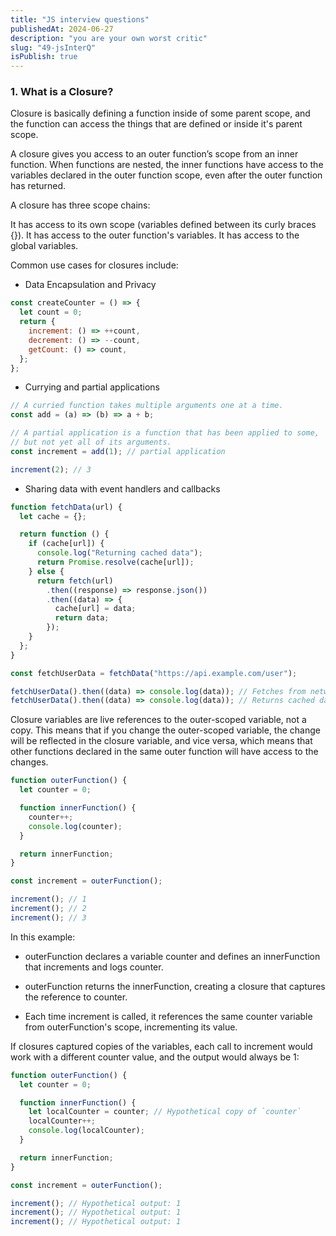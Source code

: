```yaml
---
title: "JS interview questions"
publishedAt: 2024-06-27
description: "you are your own worst critic"
slug: "49-jsInterQ"
isPublish: true
---
```


### 1. What is a Closure?

Closure is basically defining a function inside of some parent scope, and the function can access the things that are defined or inside it's parent scope.

A closure gives you access to an outer function’s scope from an inner function. When functions are nested, the inner functions have access to the variables declared in the outer function scope, even after the outer function has returned.

A closure has three scope chains:

It has access to its own scope (variables defined between its curly braces {}).
It has access to the outer function's variables.
It has access to the global variables.

Common use cases for closures include:

- Data Encapsulation and Privacy

```js
const createCounter = () => {
  let count = 0;
  return {
    increment: () => ++count,
    decrement: () => --count,
    getCount: () => count,
  };
};
```

- Currying and partial applications

```js
// A curried function takes multiple arguments one at a time.
const add = (a) => (b) => a + b;

// A partial application is a function that has been applied to some,
// but not yet all of its arguments.
const increment = add(1); // partial application

increment(2); // 3
```

- Sharing data with event handlers and callbacks

```js
function fetchData(url) {
  let cache = {};

  return function () {
    if (cache[url]) {
      console.log("Returning cached data");
      return Promise.resolve(cache[url]);
    } else {
      return fetch(url)
        .then((response) => response.json())
        .then((data) => {
          cache[url] = data;
          return data;
        });
    }
  };
}

const fetchUserData = fetchData("https://api.example.com/user");

fetchUserData().then((data) => console.log(data)); // Fetches from network
fetchUserData().then((data) => console.log(data)); // Returns cached data
```

Closure variables are live references to the outer-scoped variable, not a copy. This means that if you change the outer-scoped variable, the change will be reflected in the closure variable, and vice versa, which means that other functions declared in the same outer function will have access to the changes.

```js
function outerFunction() {
  let counter = 0;

  function innerFunction() {
    counter++;
    console.log(counter);
  }

  return innerFunction;
}

const increment = outerFunction();

increment(); // 1
increment(); // 2
increment(); // 3
```

In this example:

- outerFunction declares a variable counter and defines an innerFunction that increments and logs counter.

- outerFunction returns the innerFunction, creating a closure that captures the reference to counter.

* Each time increment is called, it references the same counter variable from outerFunction's scope, incrementing its value.

If closures captured copies of the variables, each call to increment would work with a different counter value, and the output would always be 1:

```js
function outerFunction() {
  let counter = 0;

  function innerFunction() {
    let localCounter = counter; // Hypothetical copy of `counter`
    localCounter++;
    console.log(localCounter);
  }

  return innerFunction;
}

const increment = outerFunction();

increment(); // Hypothetical output: 1
increment(); // Hypothetical output: 1
increment(); // Hypothetical output: 1
```
